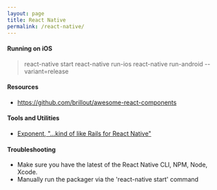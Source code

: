 ```yaml
---
layout: page
title: React Native
permalink: /react-native/
---
```


#### Running on iOS

> react-native start
> react-native run-ios
> react-native run-android --variant=release

#### Resources

- https://github.com/brillout/awesome-react-components

#### Tools and Utilities

- [Exponent, "...kind of like Rails for React Native"](https://docs.getexponent.com/versions/v10.0.0/index.html)

#### Troubleshooting

- Make sure you have the latest of the React Native CLI, NPM, Node, Xcode.
- Manually run the packager via the 'react-native start' command